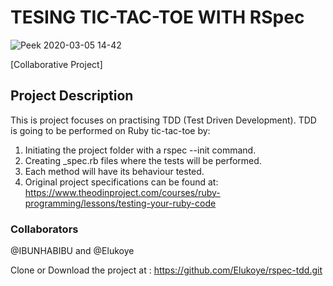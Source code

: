 # TESING TIC-TAC-TOE WITH RSpec
![Peek 2020-03-05 14-42](https://user-images.githubusercontent.com/46542515/80396451-54230880-88bd-11ea-8722-0112ea4b4465.gif)

[Collaborative Project]

##  Project Description
This is project focuses on practising  TDD (Test Driven Development).
TDD is going to be performed on  Ruby tic-tac-toe by:
1. Initiating the project folder with a rspec --init command.
1. Creating  _spec.rb files where the tests will be performed.
1. Each method will have its behaviour tested.
1. Original project specifications can be found at:
 https://www.theodinproject.com/courses/ruby-programming/lessons/testing-your-ruby-code

### Collaborators
@IBUNHABIBU and @Elukoye 

Clone or Download the project at :
https://github.com/Elukoye/rspec-tdd.git 

